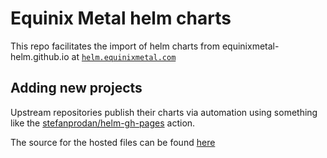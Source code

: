 # Equinix Metal helm charts

This repo facilitates the import of helm charts from equinixmetal-helm.github.io at [`helm.equinixmetal.com`](https://github.com/equinixmetal-helm/charts/tree/gh-pages)

## Adding new projects

Upstream repositories publish their charts via automation using something like the [stefanprodan/helm-gh-pages](https://github.com/stefanprodan/helm-gh-pages) action.

The source for the hosted files can be found [here](https://github.com/equinixmetal-helm/charts/tree/gh-pages)

